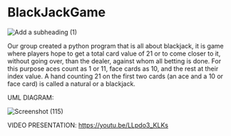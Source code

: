 # BlackJackGame
![Add a subheading (1)](https://user-images.githubusercontent.com/117683949/206949897-2c31316e-f55c-4852-b2f7-894ad7f1eb29.jpg)

Our group created a python program that is all about blackjack, it is game where players hope to get a total card value of 21 or to come closer to it, without going over, than the dealer, against whom all betting is done. For this purpose aces count as 1 or 11, face cards as 10, and the rest at their index value. A hand counting 21 on the first two cards (an ace and a 10 or face card) is called a natural or a blackjack.



UML DIAGRAM:

![Screenshot (115)](https://user-images.githubusercontent.com/117683949/206960629-b78a0c8b-8da3-47a8-b4c1-161cdf66d058.png)







VIDEO PRESENTATION:
https://youtu.be/LLpdo3_KLKs
